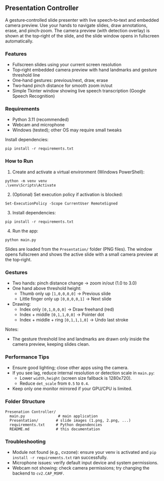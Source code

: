 ## Presentation Controller

A gesture‑controlled slide presenter with live speech‑to‑text and embedded camera preview. Use your hands to navigate slides, draw annotations, erase, and pinch‑zoom. The camera preview (with detection overlay) is shown at the top‑right of the slide, and the slide window opens in fullscreen automatically.

### Features
- Fullscreen slides using your current screen resolution
- Top‑right embedded camera preview with hand landmarks and gesture threshold line
- One‑hand gestures: previous/next, draw, erase
- Two‑hand pinch distance for smooth zoom in/out
- Simple Tkinter window showing live speech transcription (Google Speech Recognition)

### Requirements
- Python 3.11 (recommended)
- Webcam and microphone
- Windows (tested); other OS may require small tweaks

Install dependencies:
```
pip install -r requirements.txt
```

### How to Run
1) Create and activate a virtual environment (Windows PowerShell):
```
python -m venv venv
.\venv\Scripts\Activate
```
2) (Optional) Set execution policy if activation is blocked:
```
Set-ExecutionPolicy -Scope CurrentUser RemoteSigned
```
3) Install dependencies:
```
pip install -r requirements.txt
```
4) Run the app:
```
python main.py
```

Slides are loaded from the `Presentation/` folder (PNG files). The window opens fullscreen and shows the active slide with a small camera preview at the top‑right.

### Gestures
- Two hands: pinch distance change → zoom in/out (1.0 to 3.0)
- One hand above threshold height:
  - Thumb only up `[1,0,0,0,0]` → Previous slide
  - Little finger only up `[0,0,0,0,1]` → Next slide
- Drawing:
  - Index only `[0,1,0,0,0]` → Draw freehand (red)
  - Index + middle `[0,1,1,0,0]` → Pointer dot
  - Index + middle + ring `[0,1,1,1,0]` → Undo last stroke

Notes:
- The gesture threshold line and landmarks are drawn only inside the camera preview, keeping slides clean.

### Performance Tips
- Ensure good lighting; close other apps using the camera.
- If you see lag, reduce internal resolution or detection scale in `main.py`:
  - Lower `width,height` (screen size fallback is 1280x720).
  - Reduce `det_scale` from `0.5` to `0.4`.
- Keep only one monitor mirrored if your GPU/CPU is limited.

### Folder Structure
```
Presenation Controller/
  main.py               # main application
  Presentation/        # slide images (1.png, 2.png, ...)
  requirements.txt     # Python dependencies
  README.md            # this documentation
```

### Troubleshooting
- Module not found (e.g., cvzone): ensure your venv is activated and `pip install -r requirements.txt` ran successfully.
- Microphone issues: verify default input device and system permissions.
- Webcam not showing: check camera permissions; try changing the backend to `cv2.CAP_MSMF`.



